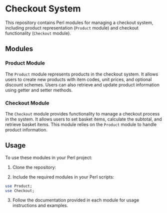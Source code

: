 # Checkout System

This repository contains Perl modules for managing a checkout system, including product representation (`Product` module) and checkout functionality (`Checkout` module).

## Modules

### Product Module

The `Product` module represents products in the checkout system. It allows users to create new products with item codes, unit prices, and optional discount schemes. Users can also retrieve and update product information using getter and setter methods.

### Checkout Module

The `Checkout` module provides functionality to manage a checkout process in the system. It allows users to set basket items, calculate the subtotal, and retrieve basket items. This module relies on the `Product` module to handle product information.

## Usage

To use these modules in your Perl project:

1. Clone the repository:


2. Include the required modules in your Perl scripts:

```perl
use Product;
use Checkout;
```

3. Follow the documentation provided in each module for usage instructions and examples.


